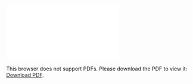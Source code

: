 <object data="christ-in-song/CIS1908pdfs/773.pdf" type="application/pdf" width="100%" height="1024px">
    <embed src="christ-in-song/CIS1908pdfs/773.pdf">
        <p>This browser does not support PDFs. Please download the PDF to view it: <a href="christ-in-song/CIS1908pdfs/773.pdf">Download PDF</a>.</p>
    </embed>
</object>
